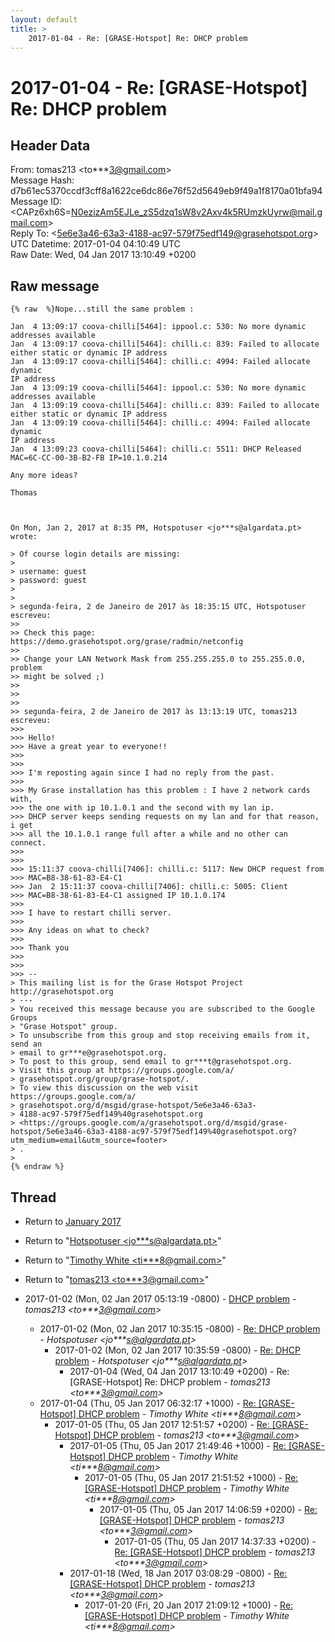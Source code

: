 ```yaml
---
layout: default
title: >
    2017-01-04 - Re: [GRASE-Hotspot] Re: DHCP problem
---
```


# 2017-01-04 - Re: [GRASE-Hotspot] Re: DHCP problem

## Header Data

From: tomas213 \<to***3@gmail.com\><br>
Message Hash: d7b61ec5370ccdf3cff8a1622ce6dc86e76f52d5649eb9f49a1f8170a01bfa94<br>
Message ID: \<CAPz6xh6S=N0ezizAm5EJLe_zS5dzq1sW8v2Axv4k5RUmzkUyrw@mail.gmail.com\><br>
Reply To: \<5e6e3a46-63a3-4188-ac97-579f75edf149@grasehotspot.org\><br>
UTC Datetime: 2017-01-04 04:10:49 UTC<br>
Raw Date: Wed, 04 Jan 2017 13:10:49 +0200<br>

## Raw message

```
{% raw  %}Nope...still the same problem :

Jan  4 13:09:17 coova-chilli[5464]: ippool.c: 530: No more dynamic
addresses available
Jan  4 13:09:17 coova-chilli[5464]: chilli.c: 839: Failed to allocate
either static or dynamic IP address
Jan  4 13:09:17 coova-chilli[5464]: chilli.c: 4994: Failed allocate dynamic
IP address
Jan  4 13:09:19 coova-chilli[5464]: ippool.c: 530: No more dynamic
addresses available
Jan  4 13:09:19 coova-chilli[5464]: chilli.c: 839: Failed to allocate
either static or dynamic IP address
Jan  4 13:09:19 coova-chilli[5464]: chilli.c: 4994: Failed allocate dynamic
IP address
Jan  4 13:09:23 coova-chilli[5464]: chilli.c: 5511: DHCP Released
MAC=6C-CC-00-3B-B2-FB IP=10.1.0.214

Any more ideas?

Thomas



On Mon, Jan 2, 2017 at 8:35 PM, Hotspotuser <jo***s@algardata.pt>
wrote:

> Of course login details are missing:
>
> username: guest
> password: guest
>
>
> segunda-feira, 2 de Janeiro de 2017 às 18:35:15 UTC, Hotspotuser escreveu:
>>
>> Check this page: https://demo.grasehotspot.org/grase/radmin/netconfig
>>
>> Change your LAN Network Mask from 255.255.255.0 to 255.255.0.0, problem
>> might be solved ;)
>>
>>
>>
>> segunda-feira, 2 de Janeiro de 2017 às 13:13:19 UTC, tomas213 escreveu:
>>>
>>> Hello!
>>> Have a great year to everyone!!
>>>
>>>
>>> I'm reposting again since I had no reply from the past.
>>>
>>> My Grase installation has this problem : I have 2 network cards with,
>>> the one with ip 10.1.0.1 and the second with my lan ip.
>>> DHCP server keeps sending requests on my lan and for that reason, i get
>>> all the 10.1.0.1 range full after a while and no other can connect.
>>>
>>>
>>> 15:11:37 coova-chilli[7406]: chilli.c: 5117: New DHCP request from
>>> MAC=B8-38-61-83-E4-C1
>>> Jan  2 15:11:37 coova-chilli[7406]: chilli.c: 5005: Client
>>> MAC=B8-38-61-83-E4-C1 assigned IP 10.1.0.174
>>>
>>> I have to restart chilli server.
>>>
>>> Any ideas on what to check?
>>>
>>> Thank you
>>>
>>>
>>> --
> This mailing list is for the Grase Hotspot Project http://grasehotspot.org
> ---
> You received this message because you are subscribed to the Google Groups
> "Grase Hotspot" group.
> To unsubscribe from this group and stop receiving emails from it, send an
> email to gr***e@grasehotspot.org.
> To post to this group, send email to gr***t@grasehotspot.org.
> Visit this group at https://groups.google.com/a/
> grasehotspot.org/group/grase-hotspot/.
> To view this discussion on the web visit https://groups.google.com/a/
> grasehotspot.org/d/msgid/grase-hotspot/5e6e3a46-63a3-
> 4188-ac97-579f75edf149%40grasehotspot.org
> <https://groups.google.com/a/grasehotspot.org/d/msgid/grase-hotspot/5e6e3a46-63a3-4188-ac97-579f75edf149%40grasehotspot.org?utm_medium=email&utm_source=footer>
> .
>
{% endraw %}
```

## Thread

+ Return to [January 2017](/archive/2017/01)

+ Return to "[Hotspotuser <jo***s<span>@</span>algardata.pt>](/authors/jo___s_at_algardata_pt)"
+ Return to "[Timothy White <ti***8<span>@</span>gmail.com>](/authors/ti___8_at_gmail_com)"
+ Return to "[tomas213 <to***3<span>@</span>gmail.com>](/authors/to___3_at_gmail_com)"

+ 2017-01-02 (Mon, 02 Jan 2017 05:13:19 -0800) - [DHCP problem](/archive/2017/01/dadbb9e9bebfe5c8abf99b083aa46c62aa33fcf0af22d9762ec3b1565dee1078) - _tomas213 \<to***3@gmail.com\>_
  + 2017-01-02 (Mon, 02 Jan 2017 10:35:15 -0800) - [Re: DHCP problem](/archive/2017/01/6a0d0d412bd9e1d615415834b9b1e79a995b3e265643a0618cf54141c07651fc) - _Hotspotuser \<jo***s@algardata.pt\>_
    + 2017-01-02 (Mon, 02 Jan 2017 10:35:59 -0800) - [Re: DHCP problem](/archive/2017/01/0ec152c3efbaa3b445fc8f48401938fc672364ca484981b1f9256b29fb21b003) - _Hotspotuser \<jo***s@algardata.pt\>_
      + 2017-01-04 (Wed, 04 Jan 2017 13:10:49 +0200) - Re: [GRASE-Hotspot] Re: DHCP problem - _tomas213 \<to***3@gmail.com\>_
  + 2017-01-04 (Thu, 05 Jan 2017 06:32:17 +1000) - [Re: [GRASE-Hotspot] DHCP problem](/archive/2017/01/0c8e23c6f2153ebcc245d12b9edc07e803de1ca0ad516282a90c2256f87cb9d7) - _Timothy White \<ti***8@gmail.com\>_
    + 2017-01-05 (Thu, 05 Jan 2017 12:51:57 +0200) - [Re: [GRASE-Hotspot] DHCP problem](/archive/2017/01/522753eea3dd58cc53ecce7129d2a5bf281c031fbe96660ac3ad8753366a8e9b) - _tomas213 \<to***3@gmail.com\>_
      + 2017-01-05 (Thu, 05 Jan 2017 21:49:46 +1000) - [Re: [GRASE-Hotspot] DHCP problem](/archive/2017/01/e6694bee8ce2cfe53f17770bb3f62d558879a3a835097b0160011bfdb34d0df2) - _Timothy White \<ti***8@gmail.com\>_
        + 2017-01-05 (Thu, 05 Jan 2017 21:51:52 +1000) - [Re: [GRASE-Hotspot] DHCP problem](/archive/2017/01/e7e609210d4e1d2bfd4c85bdff0f7a3f76bd63ff4f6a3443c8148b3bd579a48c) - _Timothy White \<ti***8@gmail.com\>_
          + 2017-01-05 (Thu, 05 Jan 2017 14:06:59 +0200) - [Re: [GRASE-Hotspot] DHCP problem](/archive/2017/01/38ba95d065bdc137b015aba6670db099159730d97a13988d71feb1689cf43b90) - _tomas213 \<to***3@gmail.com\>_
            + 2017-01-05 (Thu, 05 Jan 2017 14:37:33 +0200) - [Re: [GRASE-Hotspot] DHCP problem](/archive/2017/01/e79c93dcf312115235a550b11079dcb2ef2ed787ad97a548121efba0bad7dee6) - _tomas213 \<to***3@gmail.com\>_
      + 2017-01-18 (Wed, 18 Jan 2017 03:08:29 -0800) - [Re: [GRASE-Hotspot] DHCP problem](/archive/2017/01/b122521440ed8d825e556ab67dffa3ed778de26b7a1566028931f25c8d8cfcdd) - _tomas213 \<to***3@gmail.com\>_
        + 2017-01-20 (Fri, 20 Jan 2017 21:09:12 +1000) - [Re: [GRASE-Hotspot] DHCP problem](/archive/2017/01/114c186a9ef456067a2bacc033a5562fcc1ce73c313827bfbf4eca736103d83b) - _Timothy White \<ti***8@gmail.com\>_

